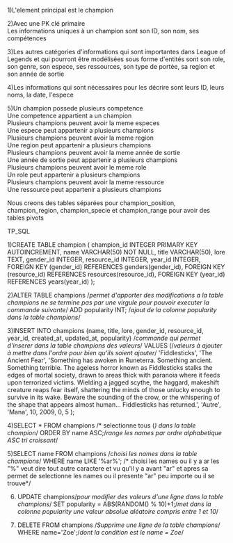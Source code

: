 1)L'element principal est le champion

2)Avec une PK clé primaire  
Les informations uniques à un champion sont son ID, son nom, ses compétences

3)Les autres catégories d'informations qui sont importantes dans League of Legends et qui pourront être modélisées sous forme d'entités sont son role, son genre, son espece, ses ressources, son type de portée, sa region et son année de sortie

4)Les informations qui sont nécessaires pour les décrire sont leurs ID, leurs noms, la date, l'espece

5)Un champion possede plusieurs competence  
Une competence appartient a un champion  
Plusieurs champions peuvent avoir la meme especes  
Une espece peut appartenir a plusieurs champions  
Plusieurs champions peuvent avoir la meme region   
Une region peut appartenir a plusieurs champions  
Plusieurs champions peuvent avoir la meme année de sortie   
Une année de sortie peut appartenir a plusieurs champions  
Plusieurs champions peuvent avoir le meme role   
Un role peut appartenir a plusieurs champions  
Plusieurs champions peuvent avoir la meme ressource   
Une ressource peut appartenir a plusieurs champions  

Nous creons des tables séparées pour champion_position, champion_region, champion_specie et champion_range pour avoir des tables pivots

TP_SQL

1)CREATE TABLE champion (
	champion_id INTEGER PRIMARY KEY AUTOINCREMENT,
	name VARCHAR(50) NOT NULL,
	title VARCHAR(50),
	lore TEXT,
	gender_id INTEGER,
	resource_id INTEGER,
	year_id INTEGER,
	FOREIGN KEY (gender_id) REFERENCES genders(gender_id),
	FOREIGN KEY (resource_id) REFERENCES resources(resource_id),
	FOREIGN KEY (year_id) REFERENCES years(year_id)
);

2)ALTER TABLE champions /*permet d'apporter des modifications a la table champions ne se termine pas par une virgule pour pouvoir executer la commande suivante*/
ADD popularity INT; /*ajout de la colonne popularity dans la table champions*/

3)INSERT INTO champions (name, title, lore, gender_id, resource_id, year_id, created_at, updated_at, popularity) /*commande qui permet d'inserer dans la table champions des valeurs*/
VALUES (/*valeurs à ajouter à mettre dans l'ordre pour bien qu'ils soient ajouter*/
    'Fiddlesticks',
    'The Ancient Fear',
    'Something has awoken in Runeterra. Something ancient. Something terrible. The ageless horror known as Fiddlesticks stalks the edges of mortal society, drawn to areas thick with paranoia where it feeds upon terrorized victims. Wielding a jagged scythe, the haggard, makeshift creature reaps fear itself, shattering the minds of those unlucky enough to survive in its wake. Beware the sounding of the crow, or the whispering of the shape that appears almost human... Fiddlesticks has returned.',
    'Autre',
    'Mana',
    10,
    2009,
    0,
    5
);

4)SELECT * FROM champions /* selectionne tous (*) dans la table champion*/
ORDER BY name ASC;/*range les names par ordre alphabetique ASC tri croissant*/

5)SELECT name FROM champions /*choisi les names dans la table champions*/
WHERE name LIKE '%ar%'; /* choisi les names ou il y a ar les "%" veut dire tout autre caractere et vu qu'il y a avant "ar" et apres sa permet de selectionne les names ou il presente "ar" peu importe ou il se trouve*/

6) UPDATE champions/*pour modifier des valeurs d'une ligne dans la table champions*/
 SET popularity = ABS(RANDOM() % 10)+1;/*met dans la colonne popularity une valeur absolue aléatoire compris entre 1 et 10*/

7)  DELETE FROM champions /*Supprime une ligne de la table champions*/
     WHERE name='Zoe';/*dont la condition est le name = Zoe*/
